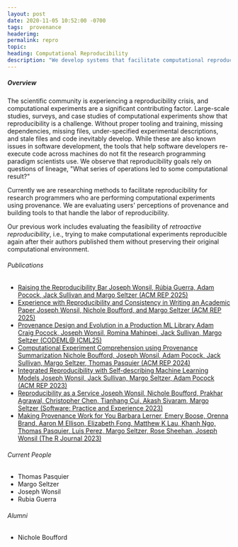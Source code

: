 ```yaml
---
layout: post
date: 2020-11-05 10:52:00 -0700
tags:  provenance
headerimg:
permalink: repro
topic: 
heading: Computational Reproducibility
description: "We develop systems that facilitate computational reproducibility for scientific and ML workflows"
---
```

<!-- Project Overview section -->
<div class="container-fluid bg-gray my-5 py-5">
    <div class="container pt-4">
        <h5>Overview</h5>
        <P>The scientific community is experiencing a reproducibility crisis, and computational experiments are a significant contributing factor. Large-scale studies, surveys, and case studies of computational experiments show that reproducibility is a challenge. Without proper tooling and training, missing dependencies, missing files, under-specified experimental descriptions, and stale files and code inevitably develop. While these are also known issues in software development, the tools that help software developers re-execute code across machines do not fit the research programming paradigm scientists use. We observe that reproducibility goals rely on questions of lineage, "What series of operations led to some computational result?" </P>
        <P> 
        Currently we are researching methods to facilitate reproducibility for research programmers who are performing computational experiments using provenance. We are evaluating users' perceptions of provenance and building tools to that handle the labor of reproducibility. 
        </P>
        <P> 
        Our previous work includes evaluating the feasibility of <i>retroactive reproducibility</i>, i.e., trying to make computational experiments reproducible again after their authors published them without preserving their original computational environment. 
        </P>
    </div>
</div>
<!-- /Project Overview section -->
<!-- Project Details and Additional Info -->
<div class="container">
    <h6>Publications</h6>
        <ul>
            <li>
                <a href="https://josephs.website/files/acmrep25-raising-bar.pdf">
                    Raising the Reproducibility Bar Joseph Wonsil, Rúbia Guerra, Adam Pocock, Jack Sullivan and Margo Seltzer (ACM REP 2025)
                </a>
            </li>
            <li>
                <a href="https://josephs.website/files/acmrep25-experience.pdf">
                    Experience with Reproducibility and Consistency in Writing an Academic Paper Joseph Wonsil, Nichole Boufford, and Margo Seltzer (ACM REP 2025)
                </a>
            </li>
            <li>
                <a href="https://openreview.net/pdf?id=VrbDf3UDgv">
                    Provenance Design and Evolution in a Production ML Library Adam Craig Pocock, Joseph Wonsil, Romina Mahinpei, Jack Sullivan, Margo Seltzer (CODEML@ ICML25)
                </a>
            </li>
            <li>
                <a href="https://doi.org/10.1145/3641525.3663617">
                    Computational Experiment Comprehension using Provenance Summarization Nichole Boufford, Joseph Wonsil, Adam Pocock, Jack Sullivan, Margo Seltzer, Thomas Pasquier (ACM REP 2024)
                </a>
            </li>
            <li>
                <a href="https://doi.org/10.1145/3589806.3600039">
                    Integrated Reproducibility with Self-describing Machine Learning Models Joseph Wonsil, Jack Sullivan, Margo Seltzer, Adam Pocock (ACM REP 2023)
                </a>
            </li>
            <li> 
                <a href="https://doi.org/10.1002/spe.3202">
                    Reproducibility as a Service Joseph Wonsil, Nichole Boufford, Prakhar Agrawal, Christopher Chen, Tianhang Cui, Akash Sivaram, Margo Seltzer (Software: Practice and Experience 2023)
                </a>
            </li>
            <li>
                <a href="https://doi.org/10.32614/RJ-2023-003">
                    Making Provenance Work for You Barbara Lerner, Emery Boose, Orenna Brand, Aaron M Ellison, Elizabeth Fong, Matthew K Lau, Khanh Ngo, Thomas Pasquier, Luis Perez, Margo Seltzer, Rose Sheehan, Joseph Wonsil (The R Journal 2023)
                </a>
            </li>
        </ul>
</div>
<!-- /Project Details and Additional Info -->
<div class="container">
    <h6>Current People</h6>
        <ul>
            <li>Thomas Pasquier</li>
            <li>Margo Seltzer</li>
	        <li>Joseph Wonsil</li>
            <li>Rubia Guerra</li>
        </ul>
    <h6>Alumni</h6>
        <ul>
	<li>Nichole Boufford</li>
        </ul>
</div>
